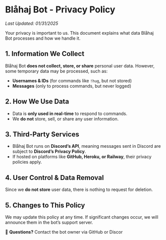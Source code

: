 # Blåhaj Bot - Privacy Policy

_Last Updated: 01/31/2025_

Your privacy is important to us. This document explains what data Blåhaj Bot processes and how we handle it.

## 1. Information We Collect
Blåhaj Bot **does not collect, store, or share** personal user data. However, some temporary data may be processed, such as:
- **Usernames & IDs** (for commands like `!hug`, but not stored)
- **Messages** (only to process commands, but never logged)

## 2. How We Use Data
- Data is **only used in real-time** to respond to commands.
- We **do not** store, sell, or share any user information.

## 3. Third-Party Services
- Blåhaj Bot runs on **Discord’s API**, meaning messages sent in Discord are subject to **Discord’s Privacy Policy**.
- If hosted on platforms like **GitHub, Heroku, or Railway**, their privacy policies apply.

## 4. User Control & Data Removal
Since we **do not store** user data, there is nothing to request for deletion.

## 5. Changes to This Policy
We may update this policy at any time. If significant changes occur, we will announce them in the bot’s support server.

📩 **Questions?** Contact the bot owner via GitHub or Discor
